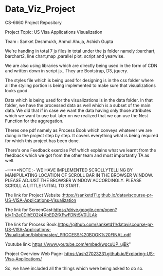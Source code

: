 # Data_Viz_Project
CS-6660 Project Repository 

Project Topic: US Visa Applications Visualization

Team : Sanket Deshmukh, Anmol Ahuja, Ashish Gupta


We're handing in total 7 js files in total under the js folder namely :barchart, barchart2, line chart,map ,parallel plot, script and yearwise.

We are also using libraries which are directly being used in the form of CDN and written down in script js.. They are Bootstrap, D3, jquery.

The styles file which is being used for designing is in the css folder where all the styling portion is being implemented to make sure that visualizations looks good.

Data which is being used for the visualizations is in the data folder. In that folder, we have the processed data as well which is a subset of the main data. We did that if in case we want the data having only those attributes which we want to use but later on we realized that we can use the Nest Function for the aggregation.

Theres one pdf namely as Process Book which conveys whatever we are doing in the project step by step. It covers everything what is being required for which this project has been done.

There's one Feedback exercise Pdf which explains what we learnt from the feedback which we got from the other team and most importantly TA as well.

---***NOTE :- WE HAVE IMPLEMENTED SCROLLYTELLING BY MANIPULATING LOCATION OF SCROLL BAR IN THE BROWSER WINDOW. PLEASE ADJUST THE BROWSER WINDOW ACCORDINGLY. PLEASE SCROLL A LITTLE INITIAL TO START.


The link for Project Website :https://sanketd11.github.io/dataviscourse-pr-US-VISA-Applications-Visualization


The link for ScreenCast:https://drive.google.com/open?id=1h2e0DlhEO2k4XbED2fXFwFDNtSV0ULAk


The link for Process Book:https://github.com/sanketd11/dataviscourse-pr-US-VISA-Applications-Visualization/blob/master/_PROCESS%20BOOK%20FINAL.pdf

Youtube link: https://www.youtube.com/embed/wgcuUP_ujBk"

Project Overview Web Page- https://ash27023231.github.io/Exploring-US-Visa-Applications/

So, we have included all the things which were being asked to do so.
